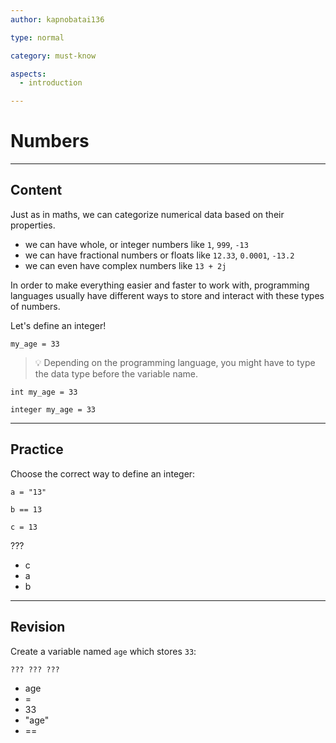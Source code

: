 ```yaml
---
author: kapnobatai136

type: normal

category: must-know

aspects:
  - introduction

---
```


# Numbers

---
## Content

Just as in maths, we can categorize numerical data based on their properties.
- we can have whole, or integer numbers like `1`, `999`, `-13`
- we can have fractional numbers or floats like `12.33`, `0.0001`, `-13.2`
- we can even have complex numbers like `13 + 2j`

In order to make everything easier and faster to work with, programming languages usually have different ways to store and interact with these types of numbers.

Let's define an integer!

```plain-text
my_age = 33
```

> 💡 Depending on the programming language, you might have to type the data type before the variable name.

```plain-text
int my_age = 33

integer my_age = 33
```

---
## Practice

Choose the correct way to define an integer:

```plain-text
a = "13"

b == 13

c = 13
```

???

* c
* a
* b

---
## Revision

Create a variable named `age` which stores `33`:

```plain-text
??? ??? ???
```

* age
* =
* 33
* "age"
* ==